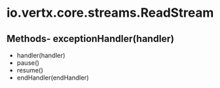 # io.vertx.core.streams.ReadStream
## Methods- exceptionHandler(handler)
- handler(handler)
- pause()
- resume()
- endHandler(endHandler)
